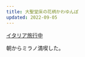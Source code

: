 ```yaml
---
title: 大聖堂床の花柄かわゆんぽ
updated: 2022-09-05
---
```


[イタリア旅行中](https://sotaro.io/travel/2022-09-04-milano)

朝からミラノ満喫した。

